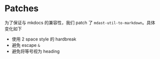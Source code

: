 # Patches

为了保证与 mkdocs 的兼容性，我们 patch 了 `mdast-util-to-markdown`。具体变化如下

- 使用 2 space style 的 hardbreak
- 避免 escape `&`
- 避免将等号视为 heading
